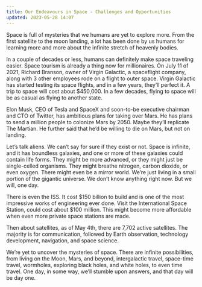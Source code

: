 ```yaml
---
title: Our Endeavours in Space - Challenges and Opportunities
updated: 2023-05-28 14:07
---
```


Space is full of mysteries that we humans are yet to explore more. From the first satellite to the moon landing, a lot has been done by us humans for learning more and more about the infinite stretch of heavenly bodies.

In a couple of decades or less, humans can definitely make space traveling easier. Space tourism is already a thing now for millionaires. On July 11 of 2021, Richard Branson, owner of Virgin Galactic, a spaceflight company, along with 3 other employees rode on a flight to outer space. Virgin Galactic has started testing its space flights, and in a few years, they’ll perfect it. A trip to space will cost about $450,000. In a few decades, flying to space will be as casual as flying to another state.

Elon Musk, CEO of Tesla and SpaceX and soon-to-be executive chairman and CTO of Twitter, has ambitious plans for taking over Mars. He has plans to send a million people to colonize Mars by 2050. Maybe they’ll replicate The Martian. He further said that he’d be willing to die on Mars, but not on landing.

Let’s talk aliens. We can’t say for sure if they exist or not. Space is infinite, and it has boundless galaxies, and one or more of these galaxies could contain life forms. They might be more advanced, or they might just be single-celled organisms. They might breathe nitrogen, carbon dioxide, or even oxygen. There might even be a mirror world. We’re just living in a small portion of the gigantic universe. We don’t know anything right now. But we will, one day.

There is even the ISS. It cost $150 billion to build and is one of the most impressive works of engineering ever done. Visit the International Space Station, could cost about $100 million. This might become more affordable when even more private space stations are made.

Then about satellites, as of May 4th, there are 7,702 active satellites. The majority is for communication, followed by Earth observation, technology development, navigation, and space science.

We’re yet to uncover the mysteries of space. There are infinite possibilities, from living on the Moon, Mars, and beyond, intergalactic travel, space-time travel, wormholes, exploring black holes, and white holes, to even time travel. One day, in some way, we’ll stumble upon answers, and that day will be day one.
